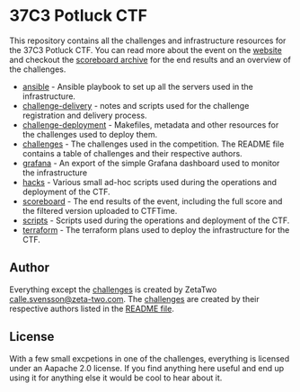 # 37C3 Potluck CTF

This repository contains all the challenges and infrastructure resources for the 37C3 Potluck CTF. You can read more about the event on the [website](https://potluckctf.com) and checkout the [scoreboard archive](https://2023.potluckctf.com) for the end results and an overview of the challenges.

* [ansible](ansible/) - Ansible playbook to set up all the servers used in the infrastructure.
* [challenge-delivery](challenge-delivery/) - notes and scripts used for the challenge registration and delivery process.
* [challenge-deployment](challenge-deployment/) - Makefiles, metadata and other resources for the challenges used to deploy them.
* [challenges](challenges/) - The challenges used in the competition. The README file contains a table of challenges and their respective authors.
* [grafana](grafana/) - An export of the simple Grafana dashboard used to monitor the infrastructure
* [hacks](hacks/) - Various small ad-hoc scripts used during the operations and deployment of the CTF.
* [scoreboard](scoreboard/) - The end results of the event, including the full score and the filtered version uploaded to CTFTime.
* [scripts](scripts/) - Scripts used during the operations and deployment of the CTF.
* [terraform](terraform/) - The terraform plans used to deploy the infrastructure for the CTF.

## Author

Everything except the [challenges](challenges/) is created by ZetaTwo <calle.svensson@zeta-two.com>. The [challenges](challenges/) are created by their respective authors listed in the [README file](challenges/README.md).

## License

With a few small excpetions in one of the challenges, everything is licensed under an Aapache 2.0 license.
If you find anything here useful and end up using it for anything else it would be cool to hear about it.
